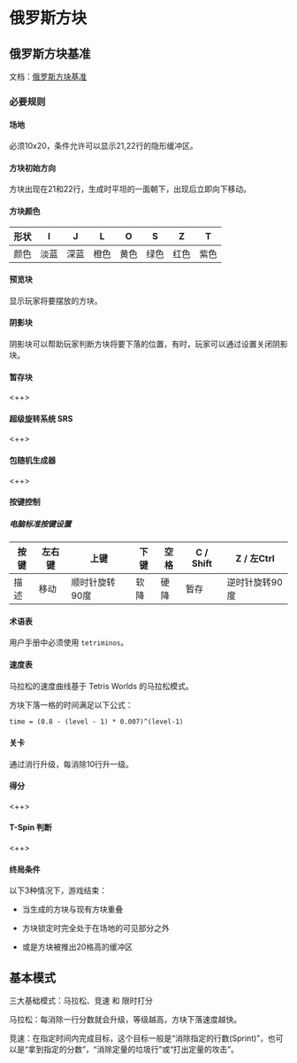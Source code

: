 # 俄罗斯方块

## 俄罗斯方块基准

文档：[俄罗斯方块基准](https://tetris.huijiwiki.com/wiki/%E4%BF%84%E7%BD%97%E6%96%AF%E6%96%B9%E5%9D%97%E5%87%86%E5%88%99)

### 必要规则

#### 场地

必须10x20，条件允许可以显示21,22行的隐形缓冲区。

#### 方块初始方向

方块出现在21和22行，生成时平坦的一面朝下，出现后立即向下移动。

#### 方块颜色

| 形状  | I     | J     | L     | O     | S     | Z     | T     |
| ----- | ----- | ----- | ----- | ----- | ----- | ----- | ----- |
| 颜色  | 淡蓝  | 深蓝  | 橙色  | 黄色  | 绿色  | 红色  | 紫色  |

#### 预览块

显示玩家将要摆放的方块。

#### 阴影块

阴影块可以帮助玩家判断方块将要下落的位置，有时，玩家可以通过设置关闭阴影块。

#### 暂存块

<++>

#### 超级旋转系统 SRS

<++>

#### 包随机生成器

<++>

#### 按键控制

##### 电脑标准按键设置

| 按键            | 左右键          | 上键            | 下键            | 空格            | C / Shift       | Z / 左Ctrl      |
| --------------- | --------------- | --------------- | --------------- | --------------- | --------------- | --------------- |
| 描述            | 移动            | 顺时针旋转90度  | 软降            | 硬降            | 暂存            | 逆时针旋转90度  |

#### 术语表

用户手册中必须使用 `tetriminos`。

#### 速度表

马拉松的速度曲线基于 Tetris Worlds 的马拉松模式。

方块下落一格的时间满足以下公式：

```latex
time = (0.8 - (level - 1) * 0.007)^(level-1)
```

#### 关卡

通过消行升级，每消除10行升一级。

#### 得分

<++>

#### T-Spin 判断

<++>

#### 终局条件

以下3种情况下，游戏结束：

* 当生成的方块与现有方块重叠

* 方块锁定时完全处于在场地的可见部分之外

* 或是方块被推出20格高的缓冲区

## 基本模式

三大基础模式：马拉松、竞速 和 限时打分

马拉松：每消除一行分数就会升级，等级越高，方块下落速度越快。

竞速：在指定时间内完成目标，这个目标一般是“消除指定的行数(Sprint)”，也可以是“拿到指定的分数”，“消除定量的垃圾行”或“打出定量的攻击”。


